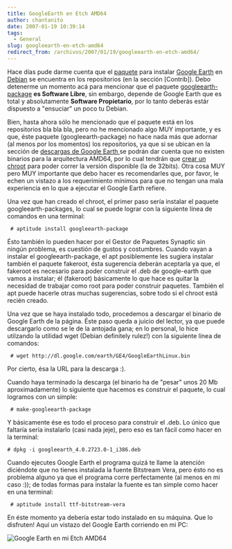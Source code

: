 ```yaml
---
title: GoogleEarth en Etch AMD64
author: chantanito
date: 2007-01-19 10:39:14
tags:
  - General
slug: googleearth-en-etch-amd64
redirect_from: /archivos/2007/01/19/googleearth-en-etch-amd64/
---
```


Hace días pude darme cuenta que el
[paquete](http://packages.debian.org/testing/misc/googleearth-package) para
instalar [Google Earth](http://earth.google.es/) en
[Debian](http://www.debian.org) se encuentra en los repositorios (en la sección
[Contrib]). Debo detenerme un momento acá para mencionar que el paquete
[googleearth-package](http://packages.debian.org/testing/misc/googleearth-package)
**es Software Libre**, sin embargo, depende de Google Earth que es total y
absolutamente **Software Propietario**, por lo tanto deberás estár dispuesto a
"ensuciar" un poco tu Debian.

Bien, hasta ahora sólo he mencionado que el paquete está en los repositorios
bla bla bla, pero no he mencionado algo MUY importante, y es que, éste paquete
(googleearth-package) no hace nada más que adornar (al menos por los momentos)
los repositorios, ya que si se ubican en la sección de [ descargas de Google
Earth ](http://earth.google.es/download-earth.html)se podrán dar cuenta que no
existen binarios para la arquitectura AMD64, por lo cual tendrán que [ crear un
chroot](/article/2006/11/22/creando-un-chroot-en-etch-amd64/) para poder correr
la versión disponible (la de 32bits). Otra cosa MUY pero MUY importante que
debo hacer es recomendarles que, por favor, le echen un vistazo a los
requerimiento mínimos para que no tengan una mala experiencia en lo que a
ejecutar el Google Earth refiere.

Una vez que han creado el chroot, el primer paso sería instalar el paquete
googleearth-packages, lo cual se puede lograr con la siguiente línea de
comandos en una terminal:

     # aptitude install googleearth-package

Ésto también lo pueden hacer por el Gestor de Paquetes Synaptic sin ningún
problema, es cuestión de gustos y costumbres. Cuando vayan a instalar el
googleearth-package, el apt posiblemente les sugiera instalar también el
paquete fakeroot, ésta sugerencia deberán aceptarla ya que, el fakeroot es
necesario para poder construir el .deb de google-earth que vamos a instalar; él
(fakeroot) básicamente lo que hace es quitar la necesidad de trabajar como root
para poder construir paquetes. También el apt puede hacerle otras muchas
sugerencias, sobre todo si el chroot está recién creado.

Una vez que se haya instalado todo, procedemos a descargar el binario de Google
Earth de la página. Éste paso queda a juicio del lector, ya que puede
descargarlo como se le de la antojada gana; en lo personal, lo hice utilzando
la utilidad wget (Debian definitely rulez!) con la siguiente línea de comandos:

     # wget http://dl.google.com/earth/GE4/GoogleEarthLinux.bin

Por cierto, ésa la URL para la descarga :).

Cuando haya terminado la descarga (el binario ha de "pesar" unos 20 Mb
aproximadamente) lo siguiente que hacemos es construir el paquete, lo cual
logramos con un simple:

     # make-googleearth-package

Y básicamente ése es todo el proceso para construir el .deb. Lo único que
faltaría sería instalarlo (casi nada jeje), pero eso es tan fácil como hacer en
la terminal:

    # dpkg -i googleearth_4.0.2723.0-1_i386.deb

Cuando ejecutes Google Earth el programa quizá te llame la atención diciéndote
que no tienes instalada la fuente Bitstream Vera, pero ésto no es problema
alguno ya que el programa corre perfectamente (al menos en mi caso :)); de
todas formas para instalar la fuente es tan simple como hacer en una terminal:

     # aptitude install ttf-bitstream-vera

En éste momento ya debería estar todo instalado en su máquina. Que lo
disfruten! Aquí un vistazo del Google Earth corriendo en mi PC:

![Google Earth en mi Etch AMD64](http://farm1.static.flickr.com/140/362524891_e3d67a633f.jpg?v=0)
